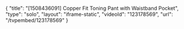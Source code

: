 {
    "title": "[1508436091] Copper Fit Toning Pant with Waistband Pocket",
    "type": "solo",
    "layout": "iframe-static",
    "videoId": "123178569",
    "url": "\/tvpembed\/123178569"
}